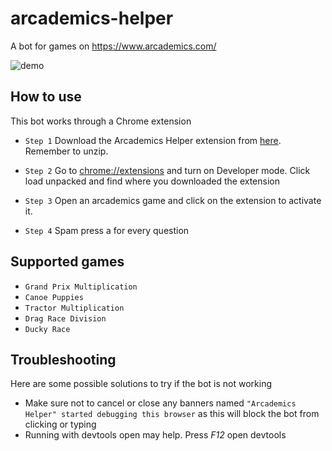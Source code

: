 # arcademics-helper

A bot for games on <https://www.arcademics.com/>

![demo](https://user-images.githubusercontent.com/101005658/170934998-f7af8941-b48b-41d1-980a-474cfd2e55f5.gif "demo")

## How to use

This bot works through a Chrome extension

- `Step 1` Download the Arcademics Helper extension from [here](https://github.com/DaveH355/arcademics-helper/archive/refs/heads/main.zip). Remember to unzip.

- `Step 2` Go to [chrome://extensions](chrome://extensions/) and turn on Developer mode. Click load unpacked and find where you downloaded the extension

- `Step 3` Open an arcademics game and click on the extension to activate it.

- `Step 4` Spam press a for every question

## Supported games

- `Grand Prix Multiplication`
- `Canoe Puppies`
- `Tractor Multiplication`
- `Drag Race Division`
- `Ducky Race`

## Troubleshooting

Here are some possible solutions to try if the bot is not working

- Make sure not to cancel or close any banners named `"Arcademics Helper" started debugging this browser` as this will block the bot from clicking or typing
- Running with devtools open may help. Press _F12_ open devtools
